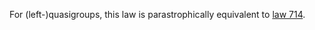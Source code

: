 For (left-)quasigroups, this law is parastrophically equivalent to [law 714](https://teorth.github.io/equational_theories/implications/?714).
